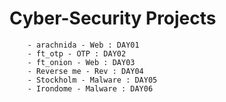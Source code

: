 # Cyber-Security Projects
        - arachnida - Web : DAY01
        - ft_otp - OTP : DAY02
        - ft_onion - Web : DAY03
        - Reverse me - Rev : DAY04
        - Stockholm - Malware : DAY05
        - Irondome - Malware : DAY06
